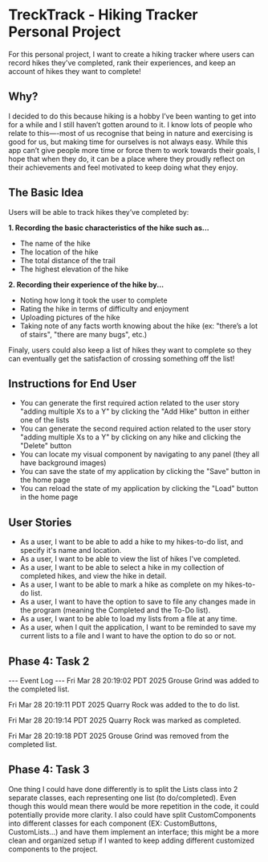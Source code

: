 # TreckTrack - Hiking Tracker Personal Project

For this personal project, I want to create a hiking tracker where users can record hikes they've completed, rank their experiences, and keep an account of hikes they want to complete! 

## Why?

I decided to do this because hiking is a hobby I’ve been wanting to get into for a while and I still haven’t gotten around to it. I know lots of people who relate to this—-most of us recognise that being in nature and exercising is good for us, but making time for ourselves is not always easy. While this app can’t give people more time or force them to work towards their goals, I hope that when they do, it can be a place where they proudly reflect on their achievements and feel motivated to keep doing what they enjoy.

## The Basic Idea 

Users will be able to track hikes they’ve completed by:

**1. Recording the basic characteristics of the hike such as...**
- The name of the hike
- The location of the hike
- The total distance of the trail 
- The highest elevation of the hike

**2. Recording their experience of the hike by...**
- Noting how long it took the user to complete
- Rating the hike in terms of difficulty and enjoyment
- Uploading pictures of the hike
- Taking note of any facts worth knowing about the hike (ex: "there’s a lot of stairs", "there are many bugs", etc.)

Finaly, users could also keep a list of hikes they want to complete so they can eventually get the satisfaction of crossing something off the list! 

## Instructions for End User

- You can generate the first required action related to the user story "adding multiple Xs to a Y" by clicking the "Add Hike" button in either one of the lists
- You can generate the second required action related to the user story "adding multiple Xs to a Y" by clicking on any hike and clicking the "Delete" button 
- You can locate my visual component by navigating to any panel (they all have background images)
- You can save the state of my application by clicking the "Save" button in the home page
- You can reload the state of my application by clicking the "Load" button in the home page

## User Stories

- As a user, I want to be able to add a hike to my hikes-to-do list, and specify it's name and location.
- As a user, I want to be able to view the list of hikes I've completed. 
- As a user, I want to be able to select a hike in my collection of completed hikes, and view the hike in detail.
- As a user, I want to be able to mark a hike as complete on my hikes-to-do list. 
- As a user, I want to have the option to save to file any changes made in the program (meaning the Completed and the To-Do list).
- As a user, I want to be able to load my lists from a file at any time.
- As a user, when I quit the application, I want to be reminded to save my current lists to a file and I want to have the option to do so or not.

## Phase 4: Task 2

--- Event Log ---
Fri Mar 28 20:19:02 PDT 2025
Grouse Grind was added to the completed list.

Fri Mar 28 20:19:11 PDT 2025
Quarry Rock was added to the to do list.

Fri Mar 28 20:19:14 PDT 2025
Quarry Rock was marked as completed.

Fri Mar 28 20:19:18 PDT 2025
Grouse Grind was removed from the completed list.

## Phase 4: Task 3

One thing I could have done differently is to split the Lists class into 2 separate classes, each representing one list (to do/completed). Even though this would mean there would be more repetition in the code, it could potentially provide more clarity.
I also could have split CustomComponents into different classes for each component (EX: CustomButtons, CustomLists…) and have them implement an interface; this might be a more clean and organized setup if I wanted to keep adding different customized components to the project.
